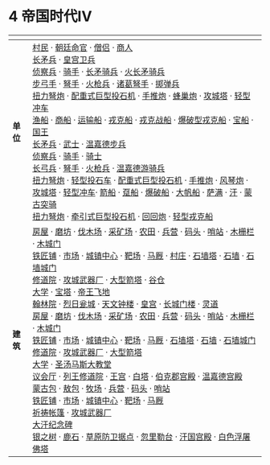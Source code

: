 # 4 帝国时代IV

<table data-card-size="large" data-view="cards"><thead><tr><th></th><th></th></tr></thead><tbody><tr><td><strong>单位</strong></td><td><a href="https://seicing.com/html/aoe2/unitaoe4/%E6%9D%91%E6%B0%91.html?civ=chi">村民</a> · <img src="https://seicing-1257171891.cos.ap-nanjing.myqcloud.com/3fatcatpool/aoe4/tech/Unique.png" alt=""><a href="https://seicing.com/html/aoe2/unitaoe4/%E6%9C%9D%E5%BB%B7%E5%91%BD%E5%AE%98.html">朝廷命官</a> · <a href="https://seicing.com/html/aoe2/unitaoe4/%E5%83%A7%E4%BE%A3.html?civ=chi">僧侣</a> · <a href="https://seicing.com/html/aoe2/unitaoe4/%E5%95%86%E4%BA%BA.html?civ=chi">商人</a><br><a href="https://seicing.com/html/aoe2/unitaoe4/%E9%95%BF%E7%9F%9B%E5%85%B5.html?civ=chi">长矛兵</a> · <img src="https://seicing-1257171891.cos.ap-nanjing.myqcloud.com/3fatcatpool/aoe4/tech/Unique.png" alt=""><a href="https://seicing.com/html/aoe2/unitaoe4/%E7%9A%87%E5%AE%AB%E5%8D%AB%E5%85%B5.html">皇宫卫兵</a><br><a href="https://seicing.com/html/aoe2/unitaoe4/%E4%BE%A6%E5%AF%9F%E5%85%B5.html?civ=chi">侦察兵</a> · <a href="https://seicing.com/html/aoe2/unitaoe4/%E9%AA%91%E6%89%8B.html?civ=chi">骑手</a> · <a href="https://seicing.com/html/aoe2/unitaoe4/%E9%95%BF%E7%9F%9B%E9%AA%91%E5%85%B5.html?civ=chi">长矛骑兵</a> · <img src="https://seicing-1257171891.cos.ap-nanjing.myqcloud.com/3fatcatpool/aoe4/tech/Unique.png" alt=""><a href="https://seicing.com/html/aoe2/unitaoe4/%E7%81%AB%E9%95%BF%E7%9F%9B%E9%AA%91%E5%85%B5.html">火长矛骑兵</a><br><a href="https://seicing.com/html/aoe2/unitaoe4/%E6%AD%A5%E5%BC%93%E6%89%8B.html?civ=chi">步弓手</a> · <a href="https://seicing.com/html/aoe2/unitaoe4/%E5%BC%A9%E6%89%8B.html?civ=chi">弩手</a> · <a href="https://seicing.com/html/aoe2/unitaoe4/%E7%81%AB%E6%9E%AA%E5%85%B5.html?civ=chi">火枪兵</a> · <img src="https://seicing-1257171891.cos.ap-nanjing.myqcloud.com/3fatcatpool/aoe4/tech/Unique.png" alt=""><a href="https://seicing.com/html/aoe2/unitaoe4/%E8%AF%B8%E8%91%9B%E5%BC%A9%E6%89%8B.html">诸葛弩手</a> · <img src="https://seicing-1257171891.cos.ap-nanjing.myqcloud.com/3fatcatpool/aoe4/tech/Unique.png" alt=""><a href="https://seicing.com/html/aoe2/unitaoe4/%E6%8E%B7%E5%BC%B9%E5%85%B5.html">掷弹兵</a><br><a href="https://seicing.com/html/aoe2/unitaoe4/%E6%89%AD%E5%8A%9B%E5%BC%A9%E7%82%AE.html?civ=chi">扭力弩炮</a> · <a href="https://seicing.com/html/aoe2/unitaoe4/%E9%85%8D%E9%87%8D%E5%BC%8F%E5%B7%A8%E5%9E%8B%E6%8A%95%E7%9F%B3%E6%9C%BA.html?civ=chi">配重式巨型投石机</a> · <a href="https://seicing.com/html/aoe2/unitaoe4/%E6%89%8B%E6%8E%A8%E7%82%AE.html?civ=chi">手推炮</a> · <img src="https://seicing-1257171891.cos.ap-nanjing.myqcloud.com/3fatcatpool/aoe4/tech/Unique.png" alt=""><a href="https://seicing.com/html/aoe2/unitaoe4/%E8%9C%82%E5%B7%A2%E7%82%AE.html">蜂巢炮</a> · <a href="https://seicing.com/html/aoe2/unitaoe4/%E6%94%BB%E5%9F%8E%E5%A1%94.html?civ=chi">攻城塔</a> · <a href="https://seicing.com/html/aoe2/unitaoe4/%E8%BD%BB%E5%9E%8B%E5%86%B2%E8%BD%A6.html?civ=chi">轻型冲车</a><br><a href="https://seicing.com/html/aoe2/unitaoe4/%E6%B8%94%E8%88%B9.html?civ=chi">渔船</a> · <a href="https://seicing.com/html/aoe2/unitaoe4/%E5%95%86%E8%88%B9.html?civ=chi">商船</a> · <a href="https://seicing.com/html/aoe2/unitaoe4/%E8%BF%90%E8%BE%93%E8%88%B9.html?civ=chi">运输船</a> · <a href="https://seicing.com/html/aoe2/unitaoe4/%E6%88%8E%E5%85%8B%E8%88%B9.html?civ=chi">戎克船</a> · <a href="https://seicing.com/html/aoe2/unitaoe4/%E6%88%8E%E5%85%8B%E6%88%98%E8%88%B9.html?civ=chi">戎克战船</a> · <a href="https://seicing.com/html/aoe2/unitaoe4/%E7%88%86%E7%A0%B4%E5%9E%8B%E6%88%8E%E5%85%8B%E8%88%B9.html?civ=chi">爆破型戎克船</a> · <a href="https://seicing.com/html/aoe2/unitaoe4/%E5%AE%9D%E8%88%B9.html?civ=chi">宝船</a> · <img src="https://seicing-1257171891.cos.ap-nanjing.myqcloud.com/3fatcatpool/aoe4/tech/Unique.png" alt=""><a href="https://seicing.com/html/aoe2/unitaoe4/%E5%9B%BD%E7%8E%8B.html">国王</a><br><a href="https://seicing.com/html/aoe2/unitaoe4/%E9%95%BF%E7%9F%9B%E5%85%B5.html?civ=eng">长矛兵</a> · <a href="https://seicing.com/html/aoe2/unitaoe4/%E6%AD%A6%E5%A3%AB.html?civ=eng">武士</a> · <img src="https://seicing-1257171891.cos.ap-nanjing.myqcloud.com/3fatcatpool/aoe4/tech/Unique.png" alt=""><a href="https://seicing.com/html/aoe2/unitaoe4/%E6%B8%A9%E5%98%89%E5%BE%B7%E6%AD%A5%E5%85%B5.html">温嘉德步兵</a><br><a href="https://seicing.com/html/aoe2/unitaoe4/%E4%BE%A6%E5%AF%9F%E5%85%B5.html?civ=eng">侦察兵</a> · <a href="https://seicing.com/html/aoe2/unitaoe4/%E9%AA%91%E6%89%8B.html?civ=eng">骑手</a> · <a href="https://seicing.com/html/aoe2/unitaoe4/%E9%AA%91%E5%A3%AB.html?civ=eng">骑士</a><br><img src="https://seicing-1257171891.cos.ap-nanjing.myqcloud.com/3fatcatpool/aoe4/tech/Unique.png" alt=""><a href="https://seicing.com/html/aoe2/unitaoe4/%E9%95%BF%E5%BC%93%E5%85%B5.html">长弓兵</a> · <a href="https://seicing.com/html/aoe2/unitaoe4/%E5%BC%A9%E6%89%8B.html?civ=eng">弩手</a> · <a href="https://seicing.com/html/aoe2/unitaoe4/%E7%81%AB%E6%9E%AA%E5%85%B5.html?civ=eng">火枪兵</a> · <img src="https://seicing-1257171891.cos.ap-nanjing.myqcloud.com/3fatcatpool/aoe4/tech/Unique.png" alt=""><a href="https://seicing.com/html/aoe2/unitaoe4/%E6%B8%A9%E5%98%89%E5%BE%B7%E6%B8%B8%E9%AA%91%E5%85%B5.html">温嘉德游骑兵</a><br><a href="https://seicing.com/html/aoe2/unitaoe4/%E6%89%AD%E5%8A%9B%E5%BC%A9%E7%82%AE.html?civ=eng">扭力弩炮</a> · <a href="https://seicing.com/html/aoe2/unitaoe4/%E8%BD%BB%E5%9E%8B%E6%8A%95%E7%9F%B3%E8%BD%A6.html?civ=eng">轻型投石车</a> · <a href="https://seicing.com/html/aoe2/unitaoe4/%E9%85%8D%E9%87%8D%E5%BC%8F%E5%B7%A8%E5%9E%8B%E6%8A%95%E7%9F%B3%E6%9C%BA.html?civ=eng">配重式巨型投石机</a> · <a href="https://seicing.com/html/aoe2/unitaoe4/%E6%89%8B%E6%8E%A8%E7%82%AE.html?civ=eng">手推炮</a> · <a href="https://seicing.com/html/aoe2/unitaoe4/%E9%A3%8E%E7%90%B4%E7%82%AE.html?civ=eng">风琴炮</a> · <a href="https://seicing.com/html/aoe2/unitaoe4/%E6%94%BB%E5%9F%8E%E5%A1%94.html?civ=eng">攻城塔</a> · <a href="https://seicing.com/html/aoe2/unitaoe4/%E8%BD%BB%E5%9E%8B%E5%86%B2%E8%BD%A6.html?civ=eng">轻型冲车</a>· <a href="https://seicing.com/html/aoe2/unitaoe4/%E7%AE%AD%E8%88%B9.html?civ=eng">箭船</a> · <a href="https://seicing.com/html/aoe2/unitaoe4/%E8%B6%B8%E8%88%B9.html?civ=eng">趸船</a> · <a href="https://seicing.com/html/aoe2/unitaoe4/%E7%88%86%E7%A0%B4%E8%88%B9.html?civ=eng">爆破船</a> · <a href="https://seicing.com/html/aoe2/unitaoe4/%E5%A4%A7%E5%B8%86%E8%88%B9.html?civ=eng">大帆船</a> · <a href="https://seicing.com/html/aoe2/unitaoe4/%E8%90%A8%E6%BB%A1.html?civ=mon">萨满</a> · <img src="https://seicing-1257171891.cos.ap-nanjing.myqcloud.com/3fatcatpool/aoe4/tech/Unique.png" alt=""><a href="https://seicing.com/html/aoe2/unitaoe4/%E6%B1%97.html">汗</a> · <img src="https://seicing-1257171891.cos.ap-nanjing.myqcloud.com/3fatcatpool/aoe4/tech/Unique.png" alt=""><a href="https://seicing.com/html/aoe2/unitaoe4/%E8%92%99%E5%8F%A4%E7%AA%81%E9%AA%91.html">蒙古突骑</a><br><a href="https://seicing.com/html/aoe2/unitaoe4/%E6%89%AD%E5%8A%9B%E5%BC%A9%E7%82%AE.html?civ=mon">扭力弩炮</a> · <img src="https://seicing-1257171891.cos.ap-nanjing.myqcloud.com/3fatcatpool/aoe4/tech/Unique.png" alt=""><a href="https://seicing.com/html/aoe2/unitaoe4/%E7%89%B5%E5%BC%95%E5%BC%8F%E5%B7%A8%E5%9E%8B%E6%8A%95%E7%9F%B3%E6%9C%BA.html">牵引式巨型投石机</a> · <img src="https://seicing-1257171891.cos.ap-nanjing.myqcloud.com/3fatcatpool/aoe4/tech/Unique.png" alt=""><a href="https://seicing.com/html/aoe2/unitaoe4/%E5%9B%9E%E5%9B%9E%E7%82%AE.html">回回炮</a> · <a href="https://seicing.com/html/aoe2/unitaoe4/%E8%BD%BB%E5%9E%8B%E6%88%8E%E5%85%8B%E8%88%B9.html?civ=mon">轻型戎克船</a></td></tr><tr><td><strong>建筑</strong></td><td><a href="https://seicing.com/html/aoe2/buildingsaoe4/%E6%88%BF%E5%B1%8B.html?civ=chi?civ=chi">房屋</a> · <a href="https://seicing.com/html/aoe2/buildingsaoe4/%E7%A3%A8%E5%9D%8A.html?civ=chi?civ=chi">磨坊</a> · <a href="https://seicing.com/html/aoe2/buildingsaoe4/%E4%BC%90%E6%9C%A8%E5%9C%BA.html?civ=chi">伐木场</a> · <a href="https://seicing.com/html/aoe2/buildingsaoe4/%E9%87%87%E7%9F%BF%E5%9C%BA.html?civ=chi">采矿场</a> · <a href="https://seicing.com/html/aoe2/buildingsaoe4/%E5%86%9C%E7%94%B0.html?civ=chi">农田</a> · <a href="https://seicing.com/html/aoe2/buildingsaoe4/%E5%85%B5%E8%90%A5.html?civ=chi">兵营</a> · <a href="https://seicing.com/html/aoe2/buildingsaoe4/%E7%A0%81%E5%A4%B4.html?civ=chi">码头</a> · <a href="https://seicing.com/html/aoe2/buildingsaoe4/%E5%93%A8%E7%AB%99.html?civ=chi">哨站</a> · <a href="https://seicing.com/html/aoe2/buildingsaoe4/%E6%9C%A8%E6%A0%85%E6%A0%8F.html?civ=chi">木栅栏</a> · <a href="https://seicing.com/html/aoe2/buildingsaoe4/%E6%9C%A8%E5%9F%8E%E9%97%A8.html?civ=chi">木城门</a><br><a href="https://seicing.com/html/aoe2/buildingsaoe4/%E9%93%81%E5%8C%A0%E9%93%BA.html?civ=chi">铁匠铺</a> · <a href="https://seicing.com/html/aoe2/buildingsaoe4/%E5%B8%82%E5%9C%BA.html?civ=chi">市场</a> · <a href="https://seicing.com/html/aoe2/buildingsaoe4/%E5%9F%8E%E9%95%87%E4%B8%AD%E5%BF%83.html?civ=chi">城镇中心</a> · <a href="https://seicing.com/html/aoe2/buildingsaoe4/%E9%9D%B6%E5%9C%BA.html?civ=chi">靶场</a> · <a href="https://seicing.com/html/aoe2/buildingsaoe4/%E9%A9%AC%E5%8E%A9.html?civ=chi">马厩</a> · <img src="https://seicing-1257171891.cos.ap-nanjing.myqcloud.com/3fatcatpool/aoe4/tech/Unique.png" alt=""><a href="https://seicing.com/html/aoe2/buildingsaoe4/%E6%9D%91%E5%BA%84.html?civ=chi">村庄</a> · <a href="https://seicing.com/html/aoe2/buildingsaoe4/%E7%9F%B3%E5%A2%99%E5%A1%94.html?civ=chi">石墙塔</a> · <a href="https://seicing.com/html/aoe2/buildingsaoe4/%E7%9F%B3%E5%A2%99.html?civ=chi">石墙</a> · <a href="https://seicing.com/html/aoe2/buildingsaoe4/%E7%9F%B3%E5%A2%99%E5%9F%8E%E9%97%A8.html?civ=chi">石墙城门</a><br><a href="https://seicing.com/html/aoe2/buildingsaoe4/%E4%BF%AE%E9%81%93%E9%99%A2.html?civ=chi">修道院</a> · <a href="https://seicing.com/html/aoe2/buildingsaoe4/%E6%94%BB%E5%9F%8E%E6%AD%A6%E5%99%A8%E5%8E%82.html?civ=chi">攻城武器厂</a> · <a href="https://seicing.com/html/aoe2/buildingsaoe4/%E5%A4%A7%E5%9E%8B%E7%AE%AD%E5%A1%94.html?civ=chi">大型箭塔</a> · <img src="https://seicing-1257171891.cos.ap-nanjing.myqcloud.com/3fatcatpool/aoe4/tech/Unique.png" alt=""><a href="https://seicing.com/html/aoe2/buildingsaoe4/%E8%B0%B7%E4%BB%93.html?civ=chi">谷仓</a><br><a href="https://seicing.com/html/aoe2/buildingsaoe4/%E5%A4%A7%E5%AD%A6.html?civ=chi">大学</a> · <img src="https://seicing-1257171891.cos.ap-nanjing.myqcloud.com/3fatcatpool/aoe4/tech/Unique.png" alt=""><a href="https://seicing.com/html/aoe2/buildingsaoe4/%E5%AE%9D%E5%A1%94.html?civ=chi">宝塔</a> · <a href="https://seicing.com/html/aoe2/buildingsaoe4/landmark/%E5%B8%9D%E7%8E%8B%E9%A3%9E%E5%9C%B0.html?civ=chi">帝王飞地</a><br><a href="https://seicing.com/html/aoe2/buildingsaoe4/landmark/%E7%BF%B0%E6%9E%97%E9%99%A2.html?civ=chi">翰林院</a> · <a href="https://seicing.com/html/aoe2/buildingsaoe4/landmark/%E7%83%88%E6%97%A5%E7%93%AE%E5%9F%8E.html?civ=chi">烈日瓮城</a> · <a href="https://seicing.com/html/aoe2/buildingsaoe4/landmark/%E5%A4%A9%E6%96%87%E9%92%9F%E6%A5%BC.html?civ=chi">天文钟楼</a> · <a href="https://seicing.com/html/aoe2/buildingsaoe4/landmark/%E7%9A%87%E5%AE%AB.html?civ=chi">皇宫</a> · <a href="https://seicing.com/html/aoe2/buildingsaoe4/landmark/%E9%95%BF%E5%9F%8E%E9%97%A8%E6%A5%BC.html?civ=chi">长城门楼</a> · <a href="https://seicing.com/html/aoe2/buildingsaoe4/landmark/%E7%81%B5%E9%81%93.html?civ=chi">灵道</a><br><a href="https://seicing.com/html/aoe2/buildingsaoe4/%E6%88%BF%E5%B1%8B.html?civ=eng">房屋</a> · <a href="https://seicing.com/html/aoe2/buildingsaoe4/%E7%A3%A8%E5%9D%8A.html?civ=eng">磨坊</a> · <a href="https://seicing.com/html/aoe2/buildingsaoe4/%E4%BC%90%E6%9C%A8%E5%9C%BA.html?civ=eng">伐木场</a> · <a href="https://seicing.com/html/aoe2/buildingsaoe4/%E9%87%87%E7%9F%BF%E5%9C%BA.html?civ=eng">采矿场</a> · <a href="https://seicing.com/html/aoe2/buildingsaoe4/%E5%86%9C%E7%94%B0.html?civ=eng">农田</a> · <a href="https://seicing.com/html/aoe2/buildingsaoe4/%E5%85%B5%E8%90%A5.html?civ=eng">兵营</a> · <a href="https://seicing.com/html/aoe2/buildingsaoe4/%E7%A0%81%E5%A4%B4.html?civ=eng">码头</a> · <a href="https://seicing.com/html/aoe2/buildingsaoe4/%E5%93%A8%E7%AB%99.html?civ=eng">哨站</a> · <a href="https://seicing.com/html/aoe2/buildingsaoe4/%E6%9C%A8%E6%A0%85%E6%A0%8F.html?civ=eng">木栅栏</a> · <a href="https://seicing.com/html/aoe2/buildingsaoe4/%E6%9C%A8%E5%9F%8E%E9%97%A8.html?civ=eng">木城门</a><br><a href="https://seicing.com/html/aoe2/buildingsaoe4/%E9%93%81%E5%8C%A0%E9%93%BA.html?civ=eng">铁匠铺</a> · <a href="https://seicing.com/html/aoe2/buildingsaoe4/%E5%B8%82%E5%9C%BA.html?civ=eng">市场</a> · <a href="https://seicing.com/html/aoe2/buildingsaoe4/%E5%9F%8E%E9%95%87%E4%B8%AD%E5%BF%83.html?civ=eng">城镇中心</a> · <a href="https://seicing.com/html/aoe2/buildingsaoe4/%E9%9D%B6%E5%9C%BA.html?civ=eng">靶场</a> · <a href="https://seicing.com/html/aoe2/buildingsaoe4/%E9%A9%AC%E5%8E%A9.html?civ=eng">马厩</a> · <a href="https://seicing.com/html/aoe2/buildingsaoe4/%E7%9F%B3%E5%A2%99%E5%A1%94.html?civ=eng">石墙塔</a> · <a href="https://seicing.com/html/aoe2/buildingsaoe4/%E7%9F%B3%E5%A2%99.html?civ=eng">石墙</a> · <a href="https://seicing.com/html/aoe2/buildingsaoe4/%E7%9F%B3%E5%A2%99%E5%9F%8E%E9%97%A8.html?civ=eng">石墙城门</a><br><a href="https://seicing.com/html/aoe2/buildingsaoe4/%E4%BF%AE%E9%81%93%E9%99%A2.html?civ=eng">修道院</a> · <a href="https://seicing.com/html/aoe2/buildingsaoe4/%E6%94%BB%E5%9F%8E%E6%AD%A6%E5%99%A8%E5%8E%82.html?civ=eng">攻城武器厂</a> · <a href="https://seicing.com/html/aoe2/buildingsaoe4/%E5%A4%A7%E5%9E%8B%E7%AE%AD%E5%A1%94.html?civ=eng">大型箭塔</a><br><a href="https://seicing.com/html/aoe2/buildingsaoe4/%E5%A4%A7%E5%AD%A6.html?civ=eng">大学</a> · <a href="https://seicing.com/html/aoe2/buildingsaoe4/landmark/%E5%9C%A3%E6%B1%A4%E9%A9%AC%E6%96%AF%E5%A4%A7%E6%95%99%E5%A0%82.html?civ=eng">圣汤马斯大教堂</a><br><a href="https://seicing.com/html/aoe2/buildingsaoe4/landmark/%E8%AE%AE%E4%BC%9A%E5%8E%85.html?civ=eng">议会厅</a> · <a href="https://seicing.com/html/aoe2/buildingsaoe4/landmark/%E5%88%97%E7%8E%8B%E4%BF%AE%E9%81%93%E9%99%A2.html?civ=eng">列王修道院</a> · <a href="https://seicing.com/html/aoe2/buildingsaoe4/landmark/%E7%8E%8B%E5%AE%AB.html?civ=eng">王宫</a> · <a href="https://seicing.com/html/aoe2/buildingsaoe4/landmark/%E7%99%BD%E5%A1%94.html?civ=eng">白塔</a> · <a href="https://seicing.com/html/aoe2/buildingsaoe4/landmark/%E4%BC%AF%E5%85%8B%E9%83%A1%E5%AE%AB%E6%AE%BF.html?civ=eng">伯克郡宫殿</a> · <a href="https://seicing.com/html/aoe2/buildingsaoe4/landmark/%E6%B8%A9%E5%98%89%E5%BE%B7%E5%AE%AB%E6%AE%BF.html?civ=eng">温嘉德宫殿</a><br><img src="https://seicing-1257171891.cos.ap-nanjing.myqcloud.com/3fatcatpool/aoe4/tech/Unique.png" alt=""><a href="https://seicing.com/html/aoe2/buildingsaoe4/%E8%92%99%E5%8F%A4%E5%8C%85.html?civ=mon">蒙古包</a> · <img src="https://seicing-1257171891.cos.ap-nanjing.myqcloud.com/3fatcatpool/aoe4/tech/Unique.png" alt=""><a href="https://seicing.com/html/aoe2/buildingsaoe4/%E6%95%96%E5%8C%85.html?civ=mon">敖包</a> · <img src="https://seicing-1257171891.cos.ap-nanjing.myqcloud.com/3fatcatpool/aoe4/tech/Unique.png" alt=""><a href="https://seicing.com/html/aoe2/buildingsaoe4/%E7%89%A7%E5%9C%BA.html?civ=mon">牧场</a> · <a href="https://seicing.com/html/aoe2/buildingsaoe4/%E5%85%B5%E8%90%A5.html?civ=mon">兵营</a> · <a href="https://seicing.com/html/aoe2/buildingsaoe4/%E7%A0%81%E5%A4%B4.html?civ=mon">码头</a> · <a href="https://seicing.com/html/aoe2/buildingsaoe4/%E5%93%A8%E7%AB%99.html?civ=mon">哨站</a><br><a href="https://seicing.com/html/aoe2/buildingsaoe4/%E9%93%81%E5%8C%A0%E9%93%BA.html?civ=mon">铁匠铺</a> · <a href="https://seicing.com/html/aoe2/buildingsaoe4/%E5%B8%82%E5%9C%BA.html?civ=mon">市场</a> · <a href="https://seicing.com/html/aoe2/buildingsaoe4/%E5%9F%8E%E9%95%87%E4%B8%AD%E5%BF%83.html?civ=mon">城镇中心</a> · <a href="https://seicing.com/html/aoe2/buildingsaoe4/%E9%9D%B6%E5%9C%BA.html?civ=mon">靶场</a> · <a href="https://seicing.com/html/aoe2/buildingsaoe4/%E9%A9%AC%E5%8E%A9.html?civ=mon">马厩</a><br><a href="https://seicing.com/html/aoe2/buildingsaoe4/%E7%A5%88%E7%A5%B7%E5%B8%90%E7%AF%B7.html?civ=mon">祈祷帐篷</a> · <a href="https://seicing.com/html/aoe2/buildingsaoe4/%E6%94%BB%E5%9F%8E%E6%AD%A6%E5%99%A8%E5%8E%82.html?civ=mon">攻城武器厂</a><br><a href="https://seicing.com/html/aoe2/buildingsaoe4/landmark/%E5%A4%A7%E6%B1%97%E7%BA%AA%E5%BF%B5%E7%A2%91.html?civ=mon">大汗纪念碑</a><br><a href="https://seicing.com/html/aoe2/buildingsaoe4/landmark/%E9%93%B6%E4%B9%8B%E6%A0%91.html?civ=mon">银之树</a> · <a href="https://seicing.com/html/aoe2/buildingsaoe4/landmark/%E9%B9%BF%E7%9F%B3.html?civ=mon">鹿石</a> · <a href="https://seicing.com/html/aoe2/buildingsaoe4/landmark/%E8%8D%89%E5%8E%9F%E9%98%B2%E5%8D%AB%E6%8D%AE%E7%82%B9.html?civ=mon">草原防卫据点</a> · <a href="https://seicing.com/html/aoe2/buildingsaoe4/landmark/%E5%BF%BD%E9%87%8C%E5%8B%92%E5%8F%B0.html?civ=mon">忽里勒台</a> · <a href="https://seicing.com/html/aoe2/buildingsaoe4/landmark/%E6%B1%97%E5%9B%BD%E5%AE%AB%E6%AE%BF.html?civ=mon">汗国宫殿</a> · <a href="https://seicing.com/html/aoe2/buildingsaoe4/landmark/%E7%99%BD%E8%89%B2%E6%B5%AE%E5%B1%A0%E4%BD%9B%E5%A1%94.html?civ=mon">白色浮屠佛塔</a></td></tr></tbody></table>
